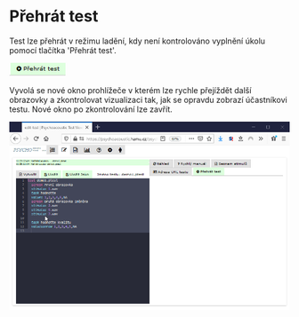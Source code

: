# Přehrát test

Test lze přehrát v režimu ladění, kdy není kontrolováno vyplnění úkolu pomocí tlačítka 'Přehrát test'.

![](../../.gitbook/assets/image%20%283%29.png)

Vyvolá se nové okno prohlížeče v kterém lze rychle přejíždět další obrazovky a zkontrolovat vizualizaci tak, jak se opravdu zobrazí účastníkovi testu. Nové okno po zkontrolování lze zavřít.

![](../../.gitbook/assets/ymg8tpovet.gif)



